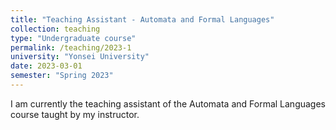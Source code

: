 ```yaml
---
title: "Teaching Assistant - Automata and Formal Languages"
collection: teaching
type: "Undergraduate course"
permalink: /teaching/2023-1
university: "Yonsei University"
date: 2023-03-01
semester: "Spring 2023"
---
```


I am currently the teaching assistant of the Automata and Formal Languages course
taught by my instructor.